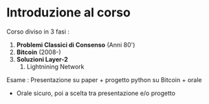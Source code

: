 # Introduzione al corso

Corso diviso in 3 fasi : 

1. **Problemi Classici di Consenso** (Anni 80')
2. **Bitcoin** (2008-)
3. **Soluzioni Layer-2**
	1. Lightnining Network

Esame : Presentazione su paper + progetto python su Bitcoin + orale 
- Orale sicuro, poi a scelta tra presentazione e/o progetto